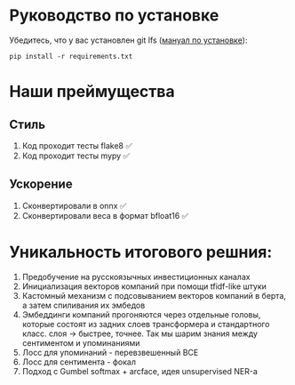 # Руководство по установке

Убедитесь, что у вас установлен git lfs ([мануал по установке](https://docs.github.com/en/repositories/working-with-files/managing-large-files/installing-git-large-file-storage)):

```
pip install -r requirements.txt
```

# Наши преймущества
## Стиль
1. Код проходит тесты flake8 ✅
2. Код проходит тесты mypy ✅
## Ускорение
1. Сконвертировали в onnx ✅
2. Сконвертировали веса в формат bfloat16 ✅


# Уникальность итогового решния:
1. Предобучение на русскоязычных инвестиционных каналах 
2. Инициализация векторов компаний при помощи tfidf-like штуки
3. Кастомный механизм с подсовыванием векторов компаний в берта, а затем спиливания их эмбедов
4. Эмбеддинги компаний прогоняются через отдельные головы, которые состоят из задних слоев трансформера и стандартного класс. слоя -> быстрее, точнее. Так мы шарим знания между сентиментом и упоминаниями 
5. Лосс для упоминаний - перевзвешенный BCE
6. Лосс для сентимента - фокал
7. Подход с Gumbel softmax + arcface, идея unsupervised NER-а
